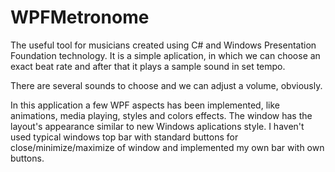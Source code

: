 # WPFMetronome
The useful tool for musicians created using C# and Windows Presentation Foundation technology.
It is a simple aplication, in which we can choose an exact beat rate and after that it plays a sample sound in set tempo.

There are several sounds to choose and we can adjust a volume, obviously.

In this application a few WPF aspects has been implemented, like animations, media playing, styles and colors effects. 
The window has the layout's appearance similar to new Windows aplications style. I haven't used typical windows top bar with standard buttons for close/minimize/maximize of window and implemented my own bar with own buttons.
